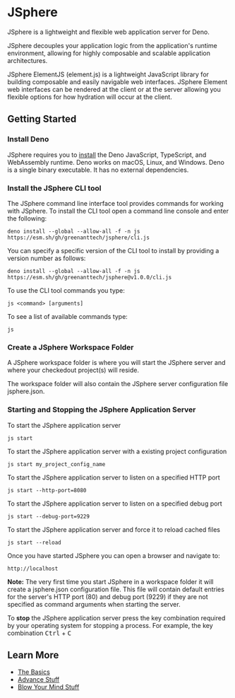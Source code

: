 # JSphere
JSphere is a lightweight and flexible web application server for Deno.

JSphere decouples your application logic from the application's runtime environment, allowing for highly composable and scalable application architectures.

JSphere ElementJS (element.js) is a lightweight JavaScript library for building composable and easily navigable web interfaces.  JSphere Element web interfaces can be rendered at the client or at the server allowing you flexible options for how hydration will occur at the client.

## Getting Started

### Install Deno
JSphere requires you to [install](https://docs.deno.com/runtime/getting_started/installation) the Deno JavaScript, TypeScript, and WebAssembly runtime. Deno works on macOS, Linux, and Windows. Deno is a single binary executable. It has no external dependencies.

### Install the JSphere CLI tool
The JSphere command line interface tool provides commands for working with JSphere.  To install the CLI tool open a command line console and enter the following:
```
deno install --global --allow-all -f -n js https://esm.sh/gh/greenanttech/jsphere/cli.js
```
You can specify a specific version of the CLI tool to install by providing a version number as follows:
```
deno install --global --allow-all -f -n js https://esm.sh/gh/greenanttech/jsphere@v1.0.0/cli.js
```
To use the CLI tool commands you type:
```
js <command> [arguments]
```
To see a list of available commands type:
```
js
```

### Create a JSphere Workspace Folder ###
A JSphere workspace folder is where you will start the JSphere server and where your checkedout project(s) will reside.

The workspace folder will also contain the JSphere server configuration file jsphere.json.

### Starting and Stopping the JSphere Application Server

To start the JSphere application server
```
js start
```
To start the JSphere application server with a existing project configuration
```
js start my_project_config_name
```
To start the JSphere application server to listen on a specified HTTP port
```
js start --http-port=8080
```
To start the JSphere application server to listen on a specified debug port
```
js start --debug-port=9229
```
To start the JSphere application server and force it to reload cached files
```
js start --reload
```

Once you have started JSphere you can open a browser and navigate to:
```
http://localhost
```

**Note:**
The very first time you start JSphere in a workspace folder it will create a jsphere.json configuration file. This file will contain default entries for the server's HTTP port (80) and debug port (9229) if they are not specified as command arguments when starting the server.

To **stop** the JSphere application server press the key combination required by your operating system for stopping a process. For example, the key combination <kbd>Ctrl</kbd> + <kbd>C</kbd>

## Learn More ##
- [The Basics]()
- [Advance Stuff]()
- [Blow Your Mind Stuff]()
